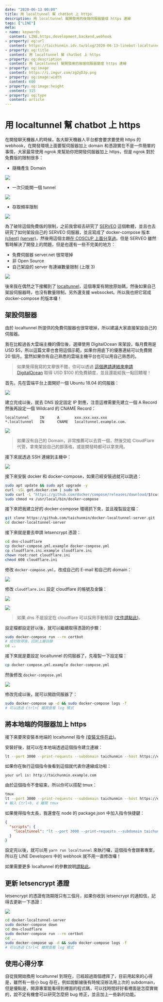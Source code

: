 ```yaml
---
date: "2020-06-13 00:00"
title: 用 localtunnel 幫 chatbot 上 https
description: 用 localtunnel 幫開發用的後端伺服器變成 https 連線
tags: ["LINE"]
meta:
- name: keywords
  content: LINE,https,development,backend,webhook
- property: og:url
  content: https://taichunmin.idv.tw/blog/2020-06-13-linebot-localtunnel-https.html
- property: og:title
  content: 用 localtunnel 幫 chatbot 上 https
- property: og:description
  content: 用 localtunnel 幫開發用的後端伺服器變成 https 連線
- property: og:image
  content: https://i.imgur.com/zg2yDJp.png
- property: og:image:width
  content: 600
- property: og:image:height
  content: 315
- property: og:type
  content: article
---
```


# 用 localtunnel 幫 chatbot 上 https

在開發聊天機器人的時候，各大聊天機器人平台都會要求要使用 https 的 webhook，在開發環境上面要幫伺服器加上 domain 和憑證實在不是一件簡單的事情，大家最常使用 ngrok 來幫助你把開發伺服器加上 https，但是 ngrok 對於免費版的限制很多：

* 隨機產生 Domain

![](https://i.imgur.com/vLPfn4Y.png)

* 一次只能開一個 tunnel

![](https://i.imgur.com/Ybg9Gu0.png)

* 存取頻率限制

![](https://i.imgur.com/UALY6aS.png)

為了破除這個免費版的限制，之前我曾經去研究了 [SERVEO](https://serveo.net/) 這個軟體，並且也去研究了如何架設自己的 SERVEO 伺服器，並且寫成了 docker-compose 版本 [(client)](https://github.com/taichunmin/docker-serveo) [(server)](https://github.com/taichunmin/docker-serveo-server)，然後用這個主題[在 COSCUP 上面分享過](https://hackmd.io/@taichunmin/slide-coscup-2019)。但是 SERVEO 雖然暫時解決了開發上的問題，但是也還有一些不完美的地方：

* 免費伺服器 server.net 很常壞掉
* 非 Open Source
* 自己架設的 server 有連線數量限制 (上限 3)

![](https://i.imgur.com/usO2g8v.png)

後來我在偶然之下接觸到了 [localtunnel](https://github.com/localtunnel/localtunnel)，這個專案有開放原始碼，然後如果自己架設伺服器時，也沒有數量限制，另外還支援 websocket。所以我也把它寫成 docker-compose 的版本囉！

## 架設伺服器

由於 localtunnel 所提供的免費伺服器也很常壞掉，所以建議大家直接架設自己的伺服器。

我在比較過各大雲端主機的價位後，選擇使用 DigitalOcean 來架設，每月費用是 USD $5，所以這篇文章也會用這個示範，如果你用底下的優惠連結可以免費開 20 個月。當然如果你有自己熟悉的雲端主機平台也可以用自己熟悉的。

> 如果覺得我寫的文章很不錯，你可以透過 [這個邀請連結來申請 DigitalOcean](https://m.do.co/c/81327b020798) 取得 USD $100 的免費額度，並且還能給我一點回饋喔！

首先，先在雲端平台上面開好一個 Ubuntu 18.04 的伺服器：

![](https://i.imgur.com/m1Yy5fE.png)

建立完成以後，就去 DNS 設定固定 IP 對應，注意這裡需要先建立一個 A Record 然後再設定一個 Wildcard 的 CNAME Record：

```
localtunnel     IN      A       xxx.xxx.xxx.xxx
*.localtunnel   IN      CNAME   localtunnel.example.com.
```

![](https://i.imgur.com/rdEqcpo.png)

> 如果沒有自己的 Domain，非常推薦可以去買一個，然後交給 CloudFlare 代管，拿來架設自己的部落格，或是開發時都可以拿來用。

接下來就透過 SSH 連線到主機中：

![](https://i.imgur.com/aqeOnGs.jpg)

接下來安裝 docker 和 docker-compose，如果已經安裝過就可以跳過：

```bash
sudo apt update && sudo apt upgrade -y
curl -sSL get.docker.com | sudo sh
sudo curl -L "https://github.com/docker/compose/releases/download/$(curl -sL https://api.github.com/repos/docker/compose/releases/latest | grep tag_name | cut -d'"' -f 4)/docker-compose-$(uname -s)-$(uname -m)" -o /usr/local/bin/docker-compose
sudo chmod +x /usr/local/bin/docker-compose
```

接下來把我建立好的 docker-compose 環境抓下來，並且複製設定檔：

```bash
git clone https://github.com/taichunmin/docker-localtunnel-server.git
cd docker-localtunnel-server
```

接下來就是要去申請 letsencrypt 憑證：

```bash
cd dns-cloudflare
cp docker-compose.yml.example docker-compose.yml
cp cloudflare.ini.example cloudflare.ini
chown root:root cloudflare.ini
chmod 600 cloudflare.ini
```

修改 `docker-compose.yml`，改成自己的 E-mail 和自己的 domain：

![](https://i.imgur.com/Tg3xBeT.jpg)

修改 `cloudflare.ini` 設定 cloudflare 的帳號及金鑰：

![](https://i.imgur.com/9iqGC0c.jpg)

![](https://i.imgur.com/HXYnpsp.png)

> 如果 dns 不是設定在 cloudflare 可以採用手動驗證 [(文件請點此)](https://certbot.eff.org/docs/using.html#manual)。

設定檔都設定好以後，就可以繼續取得憑證的步驟：

```bash
sudo docker-compose run --rm certbot
# 成功取得後，回到上層目錄
cd ..
```

接下來就是要設定 localtunnel 的伺服器了，先複製一下設定檔：

```bash
cp docker-compose.yml.example docker-compose.yml
```

然後修改 `docker-compose.yml`

![](https://i.imgur.com/23TWbEw.png)

修改完成以後，就可以開啟伺服器了：

```bash
sudo docker-compose up -d && sudo docker-compose logs -f
# 可以透過 Ctrl+C 離開查看 log 模式
```

## 將本地端的伺服器加上 https

接下來要來安裝本地端的 localtunnel 指令 [(安裝文件在此)](https://github.com/localtunnel/localtunnel)。

安裝好後，就可以在本地端透過這個指令建立連線：

```bash
lt --port 3000 --print-requests --subdomain taichunmin --host https://example.com
```

如果你在執行這個指令後看到這個就代表你連線成功啦：

```
your url is: http://taichunmin.example.com
```

由於這個指令不會結束，所以你可以搭配 tmux：

```bash
tmux
lt --port 3000 --print-requests --subdomain taichunmin --host https://example.com
# 輸入 Ctrl+b, d 離開 tmux
```

如果覺得指令太長，我還會在 node 的 package.json 中加入指令快捷鍵：

```json
{
  "scripts": {
    "localtunnel": "lt --port 3000 --print-requests --subdomain taichunmin --host https://example.com"
  }
}
```

設定完以後，就可以用 `yarn run localtunnel` 來執行囉，這個指令會跟著專案，所以在 LINE Developers 中的 webhook 就不用一直修改囉！

如果需要更多 localtunnel 的參數說明[請點此](https://github.com/localtunnel/server)。

## 更新 letsencrypt 憑證

letsencrypt 的憑證有效期限只有三個月，如果你收到 letsencrypt 的通知信，記得去更新一下憑證：

![](https://i.imgur.com/lgFD6Vt.jpg)

```bash
cd docker-localtunnel-server
sudo docker-compose down
cd dns-cloudflare
sudo docker-compose run --rm certbot
cd ..
sudo docker-compose up -d && sudo docker-compose logs -f
# 可以透過 Ctrl+C 離開查看 log 模式
```

## 使用心得分享

自從我開始換用 localtunnel 到現在，已經超過兩個禮拜了，目前用起來的心得是，雖然有一些小 bug 存在，例如說斷線後有時候沒辦法用上次的 subdomain，但是優點是，開源專案能看得到裡面的程式碼，可以找時間好好看裡面是怎麼實做的，說不定有機會可以研究怎麼把 bug 修正，並且加上一些新的功能。
